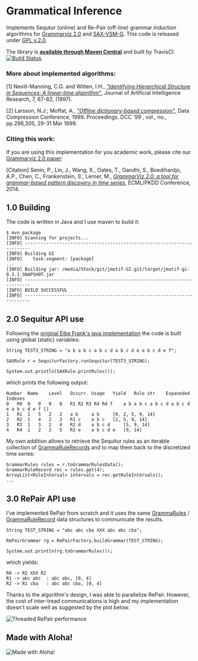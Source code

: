 # Grammatical Inference
Implements Sequtur (online) and Re-Pair (off-line) grammar induction algorithms for [Grammarviz 2.0](https://github.com/GrammarViz2/grammarviz2_site) and [SAX-VSM-G](https://github.com/seninp/sax-vsm-g). This code is released under [GPL v.2.0](https://www.gnu.org/licenses/old-licenses/gpl-2.0.en.html).

The library is **[available through Maven Central](http://search.maven.org/#search%7Cga%7C1%7Cjmotif-gi)** and built by TravisCI: [![Build Status](https://travis-ci.org/jMotif/GI.svg?branch=master)](https://travis-ci.org/jMotif/GI).

### More about implemented algorithms:
[1] Nevill-Manning, C.G. and Witten, I.H., [*"Identifying Hierarchical Structure in Sequences: A linear-time algorithm"*](http://www.jair.org/media/374/live-374-1630-jair.pdf), Journal of Artificial Intelligence Research, 7, 67-82, (1997).

[2] Larsson, N.J.; Moffat, A., [*"Offline dictionary-based compression"*](http://ieeexplore.ieee.org/stamp/stamp.jsp?tp=&arnumber=755679&isnumber=16375), Data Compression Conference, 1999. Proceedings. DCC '99 , vol., no., pp.296,305, 29-31 Mar 1999.

### Citing this work:
If you are using this implementation for you academic work, please cite our [Grammarviz 2.0 paper](http://link.springer.com/chapter/10.1007/978-3-662-44845-8_37):

[Citation] Senin, P., Lin, J., Wang, X., Oates, T., Gandhi, S., Boedihardjo, A.P., Chen, C., Frankenstein, S., Lerner, M.,  [*GrammarViz 2.0: a tool for grammar-based pattern discovery in time series*](http://www2.hawaii.edu/~senin/assets/papers/grammarviz2.pdf), ECML/PKDD Conference, 2014.

1.0 Building
------------
The code is written in Java and I use maven to build it:
	
	$ mvn package
	[INFO] Scanning for projects...
	[INFO] ------------------------------------------------------------------------
  	[INFO] Building GI
	[INFO]    task-segment: [package]
  	...
	[INFO] Building jar: /media/Stock/git/jmotif-GI.git/target/jmotif-gi-0.3.1-SNAPSHOT.jar
	[INFO] ------------------------------------------------------------------------
	[INFO] BUILD SUCCESSFUL
	[INFO] ------------------------------------------------------------------------
  
2.0 Sequitur API use
------------
Following the [original Eibe Frank's java implementation](https://github.com/craignm/sequitur) the code is built using global (static) variables:

	String TEST3_STRING = "a b a b c a b c d a b c d e a b c d e f";
  
	SAXRule r = SequiturFactory.runSequitur(TEST3_STRING);

	System.out.println(SAXRule.printRules());

which prints the following output:

	Number	Name	Level	Occurr.	Usage	Yield	Rule str	Expaneded	Indexes
	0	R0	0	0	0	0	R1 R2 R3 R4 R4 f 	a b a b c a b c d a b c d e a b c d e f	[]
	1	R1	1	5	2	2	a b 	a b 	[0, 2, 5, 9, 14]
	2	R2	1	4	2	3	R1 c 	a b c 	[2, 5, 9, 14]
	3	R3	1	3	2	4	R2 d 	a b c d 	[5, 9, 14]
	4	R4	1	2	2	5	R3 e 	a b c d e 	[9, 14]
 
My own addition allows to retrieve the Sequitur rules as an iterable collection of [GrammaRuleRecords](https://github.com/jMotif/GI/blob/master/src/main/java/net/seninp/gi/GrammarRuleRecord.java) and to map them back to the discretized time series:

	GrammarRules rules = r.toGrammarRulesData();
	GrammarRuleRecord rec = rules.get(4);
	ArrayList<RuleInterval> intervals = rec.getRuleIntervals();
	...
  

3.0 RePair API use
------------
I've implemented RePair from scratch and it uses the same [GrammaRules](https://github.com/jMotif/GI/blob/master/src/main/java/net/seninp/gi/GrammarRules.java) / [GrammaRuleRecord](https://github.com/jMotif/GI/blob/master/src/main/java/net/seninp/gi/GrammarRuleRecord.java) data structures to communicate the results. 

	String TEST_STRING = "abc abc cba XXX abc abc cba";
	
	RePairGrammar rg = RePairFactory.buildGrammar(TEST_STRING);
	
	System.out.println(rg.toGrammarRules());
	
which yields: 	

	R0 -> R2 XXX R2 
	R1 -> abc abc  : abc abc, [0, 4]
	R2 -> R1 cba   : abc abc cba, [0, 4]


Thanks to the algorithm's design, I was able to parallelize RePair. However, the cost of inter-tread communications is high and my implementation doesn't scale well as suggested by the plot below.

	
![Threaded RePair performance](https://raw.githubusercontent.com/jMotif/GI/master/src/RCode/profiling.png)

## Made with Aloha!
![Made with Aloha!](https://raw.githubusercontent.com/GrammarViz2/grammarviz2_src/master/src/resources/assets/aloha.jpg)
